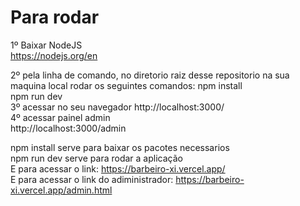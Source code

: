 <h1>Para rodar</h1>

1º Baixar NodeJS<br/>
https://nodejs.org/en<br/>

2º pela linha de comando, no diretorio raiz desse repositorio na sua maquina local rodar os seguintes comandos:
npm install <br/>
npm run dev <br/>
3º acessar no seu navegador http://localhost:3000/ <br/>
4º acessar painel admin <br/>
http://localhost:3000/admin <br/>

npm install serve para baixar os pacotes necessarios<br/>
npm run dev serve para rodar a aplicação<br/>
E para acessar o link: https://barbeiro-xi.vercel.app/ <br/>
E para acessar o link do adiministrador: https://barbeiro-xi.vercel.app/admin.html<br/>
